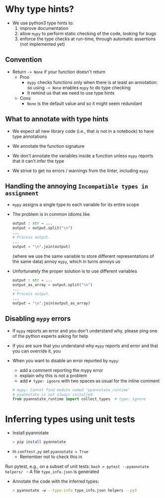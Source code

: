 # Why type hints?
- We use python3 type hints to:
    1) improve documentation
    2) allow `mypy` to perform static checking of the code, looking for bugs
    3) enforce the type checks at run-time, through automatic assertions (not
       implemented yet)

## Convention
- Return `-> None` if your function doesn't return
    - Pros
        - `mypy` checks functions only when there is at least an annotation:
          so using `-> None` enables `mypy` to do type checking
        - It remind us that we need to use type hints
    - Cons
        - `None` is the default value and so it might seem redundant

## What to annotate with type hints
- We expect all new library code (i.e., that is not in a notebook) to have type
  annotations
- We annotate the function signature
- We don't annotate the variables inside a function unless `mypy` reports that it
  can't infer the type

- We strive to get no errors / warnings from the linter, including `mypy`

## Handling the annoying `Incompatible types in assignment`
- `mypy` assigns a single type to each variable for its entire scope

- The problem is in common idioms like
    ```python
    output : str = ...
    output = output.split("\n")
    ...
    # Process output.
    ...
    output = "\n".join(output)
    ```
  (where we use the same variable to store different representations of the same
  data) annoy `mypy`, which in turns annoys us

- Unfortunately the proper solution is to use different variables
    ```python
    output : str = ...
    output_as_array = output.split("\n")
    ...
    # Process output.
    ...
    output = "\n".join(output_as_array)
    ```

## Disabling `mypy` errors

- If `mypy` reports an error and you don't understand why, please ping one of the
  python experts asking for help

- If you are sure that you understand why `mypy` reports and error and that you
  can override it, you 
- When you want to disable an error reported by `mypy`:
    - add a comment reporting the mypy error
    - explain why this is not a problem
    - add `# type: ignore` with two spaces as usual for the inline comment

    ```python
    # mypy: Cannot find module named 'pyannotate_runtime'
    # pyannotate is not always installed
    from pyannotate_runtime import collect_types  # type: ignore
    ```

# Inferring types using unit tests

- Install pyannotate
    ```bash
    > pip install pyannotate
    ```
- In `conftest.py` set `pyannotate = True`
    - Remember not to check this in

Run pytest, e.g., on a subset of unit tests:
    ```bash
    > pytest --pyannotate helpers/
    ```
    - A file `type_info.json` is generated

- Annotate the code with the inferred types:
    ```bash
    > pyannotate -w --type-info type_info.json helpers --py3
    ```
